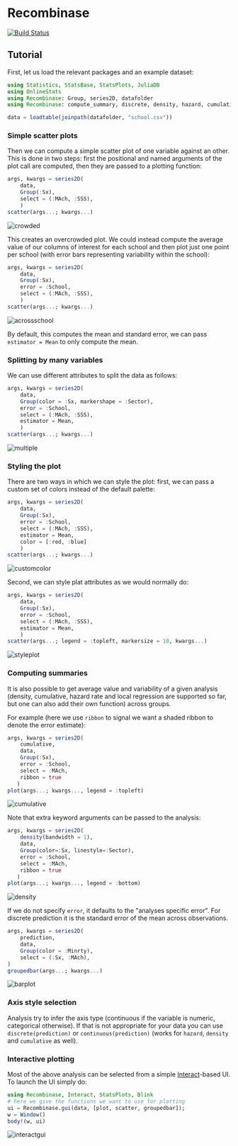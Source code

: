# Recombinase

[![Build Status](https://travis-ci.org/piever/Recombinase.jl.svg?branch=master)](https://travis-ci.org/piever/Recombinase.jl)

## Tutorial

First, let us load the relevant packages and an example dataset:

```julia
using Statistics, StatsBase, StatsPlots, JuliaDB
using OnlineStats
using Recombinase: Group, series2D, datafolder
using Recombinase: compute_summary, discrete, density, hazard, cumulative, prediction

data = loadtable(joinpath(datafolder, "school.csv"))
```

### Simple scatter plots

Then we can compute a simple scatter plot of one variable against an other. This is done in two steps: first the positional and named arguments of the plot call are computed, then they are passed to a plotting function:

```julia
args, kwargs = series2D(
    data,
    Group(:Sx),
    select = (:MAch, :SSS),
    )
scatter(args...; kwargs...)
```
![crowded](https://user-images.githubusercontent.com/6333339/55731327-ef76e080-5a11-11e9-9270-0da5328bef42.png)

This creates an overcrowded plot. We could instead compute the average value of our columns of interest for each school and then plot just one point per school (with error bars representing variability within the school):

```julia
args, kwargs = series2D(
    data,
    Group(:Sx),
    error = :School,
    select = (:MAch, :SSS),
    )
scatter(args...; kwargs...)
```
![acrossschool](https://user-images.githubusercontent.com/6333339/55731389-0c131880-5a12-11e9-920e-1ead0d1a7d06.png)

By default, this computes the mean and standard error, we can pass `estimator = Mean` to only compute the mean.

### Splitting by many variables

We can use different attributes to split the data as follows:

```julia
args, kwargs = series2D(
    data,
    Group(color = :Sx, markershape = :Sector),
    error = :School,
    select = (:MAch, :SSS),
    estimator = Mean,
    )
scatter(args...; kwargs...)
```
![multiple](https://user-images.githubusercontent.com/6333339/55732187-79737900-5a13-11e9-9c21-3f2102a95879.png)

### Styling the plot

There are two ways in which we can style the plot: first, we can pass a custom set of colors instead of the default palette:

```julia
args, kwargs = series2D(
    data,
    Group(:Sx),
    error = :School,
    select = (:MAch, :SSS),
    estimator = Mean,
    color = [:red, :blue]
    )
scatter(args...; kwargs...)
```
![customcolor](https://user-images.githubusercontent.com/6333339/55731756-a4110200-5a12-11e9-9f4e-1731e97cf58f.png)

Second, we can style plat attributes as we would normally do:

```julia
args, kwargs = series2D(
    data,
    Group(:Sx),
    error = :School,
    select = (:MAch, :SSS),
    estimator = Mean,
    )
scatter(args...; legend = :topleft, markersize = 10, kwargs...)
```
![styleplot](https://user-images.githubusercontent.com/6333339/55731961-feaa5e00-5a12-11e9-8d9d-2ba82a008811.png)

### Computing summaries

It is also possible to get average value and variability of a given analysis (density, cumulative, hazard rate and local regression are supported so far, but one can also add their own function) across groups.

For example (here we use `ribbon` to signal we want a shaded ribbon to denote the error estimate):

```julia
args, kwargs = series2D(
    cumulative,
    data,
    Group(:Sx),
    error = :School,
    select = :MAch,
    ribbon = true
   )
plot(args...; kwargs..., legend = :topleft)
```
![cumulative](https://user-images.githubusercontent.com/6333339/55733126-2c90a200-5a15-11e9-9fb0-168d247639d3.png)

Note that extra keyword arguments can be passed to the analysis:

```julia
args, kwargs = series2D(
    density(bandwidth = 1),
    data,
    Group(color=:Sx, linestyle=:Sector),
    error = :School,
    select = :MAch,
    ribbon = true
   )
plot(args...; kwargs..., legend = :bottom)
```
![density](https://user-images.githubusercontent.com/6333339/55733209-56e25f80-5a15-11e9-909b-c24da810e73e.png)

If we do not specify `error`, it defaults to the "analyses specific error". For discrete prediction it is the standard error of the mean across observations.

```julia
args, kwargs = series2D(
    prediction,
    data,
    Group(color = :Minrty),
    select = (:Sx, :MAch),
)
groupedbar(args...; kwargs...)
```
![barplot](https://user-images.githubusercontent.com/6333339/55737555-4635e780-5a1d-11e9-90a1-ab8c6efd12c3.png)

### Axis style selection

Analysis try to infer the axis type (continuous if the variable is numeric, categorical otherwise). If that is not appropriate for your data you can use `discrete(prediction)` or `continuous(prediction)` (works for `hazard`, `density` and `cumulative` as well).

### Interactive plotting

Most of the above analysis can be selected from a simple [Interact](http://juliagizmos.github.io/Interact.jl/latest/)-based UI. To launch the UI simply do:

```julia
using Recombinase, Interact, StatsPlots, Blink
# here we give the functions we want to use for plotting
ui = Recombinase.gui(data, [plot, scatter, groupedbar]);
w = Window()
body!(w, ui)
```
![interactgui](https://user-images.githubusercontent.com/6333339/55816219-b3af4a00-5ae9-11e9-94f5-d3cc4e5d722d.png)
